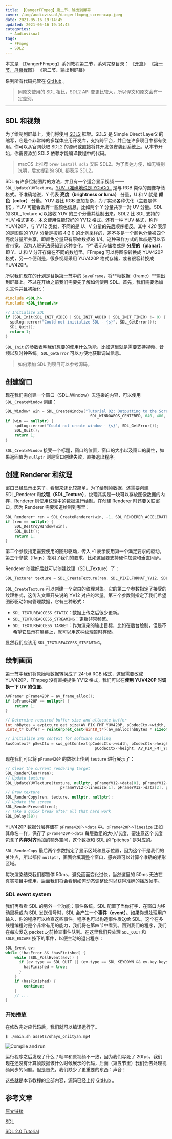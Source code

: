 ```yaml
---
title: 【DangerFFmpeg】第二节、输出到屏幕
cover: /img/audiovisual/dangerffmpeg_screencap.jpeg
date: 2021-05-16 19:14:45
updated: 2021-05-16 19:14:45
categories:
  - Audiovisual
tags:
  - FFmpeg
  - SDL2
---
```


本文是 《DangerFFmpeg》系列教程第二节，系列完整目录：
《[开篇](https://clsrfish.github.io/2021/05/13/8cf36b195b05.html)》
《[第一节、屏幕截图](https://clsrfish.github.io/2021/05/15/1c458d50c524.html)》
《第二节、输出到屏幕》

系列所有代码托管在 [GitHub](https://github.com/clsrfish/dangerffmpeg) 。

> 同原文使用的 SDL 相比，SDL2 API 变更比较大，所以译文和原文会有一定差别。

---

## SDL 和视频

为了绘制到屏幕上，我们将使用 [SDL2](http://www.libsdl.org/) 框架。SDL2 是 Simple Direct Layer2 的缩写，它是个非常棒的多媒体应用开发库，支持跨平台，并且在许多项目中都有使用。你可以从官网获取 SDL2 的源码或直接将其开发包安装到系统上。从本节开始，你需要添加 SDL2 依赖才能编译教程中的代码。
> macOS 上推荐 `brew install sdl2` 安装 SDL2。为了表达方便，如无特别说明，后文提到的 SDL 都表示 SDL2。

SDL 有许多绘制图片的方法，并且有一个适合显示视频 —— `SDL_UpdateYUVTexture`。[YUV（准确地说是 YCbCr）](http://en.wikipedia.org/wiki/YCbCr) 是与 RGB 类似的图像存储格式。不准确地说，Y 代表 **亮度（brightness or luma）** 分量，U 和 V 就是 **颜色（color）** 分量。YUV 要比 RGB 更加复杂，为了实现各种优化（主要是体积），YUV 可能会丢弃一些颜色信息，比如两个 Y 分量共享一对 UV 分量。SDL 的 SDL_Texture 可以接收 YUV 的三个分量并绘制出来。SDL2 比 SDL 支持的 YUV 格式更多，本文使用性能较好的 YV12 格式。还有一种 YUV 格式，称作 YUV420P，与 YV12 类似，不同的是 U、V 分量的先后顺序相反。其中 *420* 表示的是图像的 YUV 分量是按照 4:2:0 的比例[采样](http://en.wikipedia.org/wiki/Chroma_subsampling)的，差不多是一个颜色分量被四个亮度分量所共享，即颜色分量只有原始数据的 1/4。这种采样方式的优点是可以节省带宽，因为人眼无法感知到这种变化。“P” 表示存储格式是 **分层的（planar）**，即 Y、U 和 V 分开存储在不同的数组里。FFmpeg 可以将图像转换成 YUV420P 格式，另一个便利是，很多视频采用 YUV420P 格式存储，或者很容转换成 YUV420P。

所以我们现在的计划是替换[第一节](https://clsrfish.github.io/2021/05/15/1c458d50c524.html)中的 `SaveFrame`，将**帧数据（frame）**输出到屏幕上。不过在开始之前我们需要先了解如何使用 SDL。首先，我们需要添加头文件并且初始化：

```c++
#include <SDL.h>
#include <SDL_thread.h>

// Initialize SDL
if (SDL_Init(SDL_INIT_VIDEO | SDL_INIT_AUDIO | SDL_INIT_TIMER) != 0) {
  spdlog::error("Could not initialize SDL - {s}", SDL_GetError());
  SDL_Quit();
  return 1;
}
```

`SDL_Init` 的参数表明我们想要的使用什么功能，比如这里就是需要支持视频、音频以及时钟系统。`SDL_GetError` 可以方便地获取调试信息。


> 如何添加 SDL 到项目可以参考源码。


## 创建窗口

现在我们需创建一个窗口（SDL_Window）去渲染的内容，可以使用 `SDL_CreateWindow` 创建：

```c++
SDL_Window* win = SDL_CreateWindow("Tutorial 02: Outputting to the Screen", SDL_WINDOWPOS_CENTERED,
                                     SDL_WINDOWPOS_CENTERED, 640, 480, SDL_WINDOW_SHOWN)
if (win == nullptr) {
    spdlog::error("Could not create window - {s}", SDL_GetError());
    SDL_Quit();
    return 1;
}
```

`SDL_CreateWindow` 接受一个标题，窗口的位置，窗口的大小以及窗口的属性，如果返回值为 `nullptr` 则是窗口创建失败，直接退出程序。

## 创建 Renderer 和纹理

窗口已经显示出来了，看起来还比较简单。为了绘制帧数据，还需要创建 SDL_Renderer 和**纹理（SDL_Texture）**，纹理其实是一块可以存放图像数据的内存，Renderer 则使用纹理中的数据进行绘制。在创建 Renderer 时还要关联窗口，因为 Renderer 需要知道绘制到哪里：

```c++
SDL_Renderer* ren = SDL_CreateRenderer(win, -1, SDL_RENDERER_ACCELERATED | SDL_RENDERER_PRESENTVSYNC);
if (ren == nullptr) {
    SDL_DestroyWIndow(win);
    SDL_Quit();
    return 1;
}
```

第二个参数指定需要使用的图形驱动，传入 -1 表示使用第一个满足要求的驱动。第三个参数（flags）指明了我们的要求，比如这里要支持硬件加速和垂直同步。

Renderer 创建好后就可以创建纹理（SDL_Texture）了：

```c++
SDL_Texture* texture = SDL_CreateTexture(ren, SDL_PIXELFORMAT_YV12, SDL_TEXTUREACCESS_STREAMING, width, height);
```

`SDL_CreateTexture` 可以创建一个空白的纹理对象。它的第二个参数指定了接受的纹理格式，这传入文章开头说的 YV12 对应的常量。第三个参数则指定了我们希望图形驱动如何管理数据，它有三种形式：
- `SDL_TEXTUREACCESS_STATIC`：数据上传之后很少更新。
- `SDL_TEXTUREACCESS_STREAMING`：更新非常频繁。
- `SDL_TEXTUREACCESS_TARGET`：作为渲染的输出目标，比如在后台绘制，但是不希望它显示在屏幕上，就可以用这种纹理暂时存储。

显然我们应该用 `SDL_TEXTUREACCESS_STREAMING`。


## 绘制画面

[第一节](https://clsrfish.github.io/2021/05/15/1c458d50c524.html)中我们将原始帧数据转换成了 24-bit RGB 格式，这里需要改成 YUV420P，FFmpeg 没有直接提供 YV12 格式，我们可以在**使用 YUV420P 时调换一下 UV 的位置**。

```c++
AVFrame* pFrame420P = av_frame_alloc();
if (pFrame420P == nullptr) {
    return 1;
}

// Determine required buffer size and allocate buffer
int nbBytes = avpicture_get_size(AV_PIX_FMT_YUV420P, pCodecCtx->width, pCodecCtx->height);
uint8_t* buffer = reinterpret_cast<uint8_t*>(av_malloc(nbBytes * sizeof(uint8_t)));

// initialize SWS context for software scaling
SwsContext* pSwsCtx = sws_getContext(pCodecCtx->width, pCodecCtx->height, pCodecCtx->pix_fmt, pCodecCtx->width,
                                       pCodecCtx->height, AV_PIX_FMT_YUV420P, SWS_BILINEAR, nullptr, nullptr, nullptr);
```

现在我们可以将 `pFrame420P` 的数据上传到 `testure` 进行展示了：

```c++
// Clear the current rendering target
SDL_RenderClear(ren);
// Update texture
SDL_UpdateYUVTexture(texture, nullptr, pFrameYV12->data[0], pFrameYV12->linesize[0], pFrameYV12->data[1],
                        pFrameYV12->linesize[1], pFrameYV12->data[2], pFrameYV12->linesize[2]);
// Draw texture
SDL_RenderCopy(ren, texture, nullptr, nullptr);
// Update the screen
SDL_RenderPresent(ren);
// Take a quick break after all that hard work
SDL_Delay(50);
```

YUV420P 数据分层存储在 `pFrame420P->data` 中。`pFrame420P->linesize` 正如其命名一样，保存了 `pFrame420P->data` 每层数组的大小/长度，要注意这个长度包含了**内存对齐**添加的额外空间，这个数据和 SDL 的 “pitches” 是对应的。


`SDL_RenderCopy` 最后两个参数指定了显示区域和显示位置，因为这个不是我们的关注点，所以都传 `nullptr`，画面会填满整个窗口，感兴趣可以计算个准确的矩形区域。

每次渲染结束我们都暂停 50ms，避免画面变化过快，当然这里的 50ms 无法在真实项目中使用，后面我们将会看到如何动态调整延时以获得准确的播放帧率。

### SDL event system

我们再看看 SDL 的另外一个功能：事件系统。SDL 配置了当你打字、在窗口内移动鼠标或向 SDL 发送信号时，SDL 会产生一个**事件（event）**。如果你想处理用户输入，你的程序可以检查这些事件。程序也可以构造事件发送给 SDL，这个在多线程编程时是个非常有用的能力，我们将在第四节中看到。回到我们的程序，我们在每次发送 packet 之前检查事件队列。在这里我们只处理 `SDL_QUIT` 和 `SDLK_ESCAPE` 按下的事件，以便主动的退出程序：

```c++
SDL_Event ev;
while (!hasError && !hasFinished) {
    while (SDL_PollEvent(&ev)) {
      if (ev.type == SDL_QUIT || (ev.type == SDL_KEYDOWN && ev.key.keysym.sym == SDLK_ESCAPE)) {
        hasFinished = true;
      }
    }
    if (hasFinished) {
        continue;
    }
    // ...
}
```

### 开始播放

在修改完对应代码后，我们就可以编译运行了。

```shell
$ ./main.sh assets/ohayo_oniityan.mp4
```

![Compile and run](../../img/audiovisual/dangerffmpeg_output_screen.gif)

运行程序之后发现了什么？帧率和原视频不一致，因为我们写死了 20fps。我们现在还没有计算帧数据该什么时候展示的代码，后面（第五节里）我们会去处理视频同步的问题。但是首先，我们缺少了更重要的东西：声音！


这些就是本节教程的全部内容，源码已经上传 [GitHub](https://github.com/clsrfish/dangerffmpeg) 。


## 参考文章

[原文链接](http://dranger.com/ffmpeg/tutorial02.html)

[SDL](https://libsdl.org)

[SDL 2.0 Tutorial](https://www.willusher.io/pages/sdl2)
